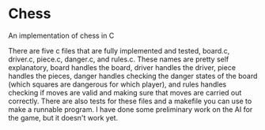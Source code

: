 # Chess
An implementation of chess in C

There are five c files that are fully implemented and tested, board.c, driver.c, piece.c, danger.c, and rules.c.  These names are pretty self explanatory, board handles the board, driver handles the driver, piece handles the pieces, danger handles checking the danger states of the board (which squares are dangerous for which player), and rules handles checking if moves are valid and making sure that moves are carried out correctly.  There are also tests for these files and a makefile you can use to make a runnable program.  I have done some preliminary work on the AI for the game, but it doesn't work yet.  

